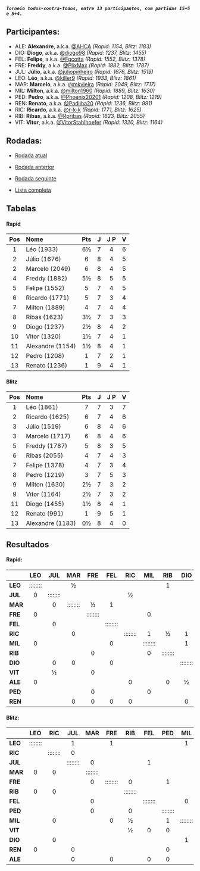 ***`Torneio todos-contra-todos, entre 13 participantes, com partidas 15+5 e 5+4.`***

## Participantes:

* ALE: **Alexandre**, a.k.a. [@AHCA](https://www.lichess.org/@/AHCA) *(Rapid: 1154, Blitz: 1183)*
* DIO: **Diogo**, a.k.a. [@diogo98](https://www.lichess.org/@/diogo98) *(Rapid: 1237, Blitz: 1455)*
* FEL: **Felipe**, a.k.a. [@Fgcotta](https://www.lichess.org/@/Fgcotta) *(Rapid: 1552, Blitz: 1378)*
* FRE: **Freddy**, a.k.a. [@PlixMax](https://www.lichess.org/@/PlixMax) *(Rapid: 1882, Blitz: 1787)*
* JUL: **Júlio**, a.k.a. [@juliopinheiro](https://www.lichess.org/@/juliopinheiro) *(Rapid: 1676, Blitz: 1519)*
* LEO: **Léo**, a.k.a. [@killer9](https://www.lichess.org/@/killer9) *(Rapid: 1933, Blitz: 1861)*
* MAR: **Marcelo**, a.k.a. [@mkvieira](https://www.lichess.org/@/mkvieira) *(Rapid: 2049, Blitz: 1717)*
* MIL: **Milton**, a.k.a. [@milton1960](https://www.lichess.org/@/milton1960) *(Rapid: 1889, Blitz: 1630)*
* PED: **Pedro**, a.k.a. [@Phoenix20201](https://www.lichess.org/@/Phoenix20201) *(Rapid: 1208, Blitz: 1219)*
* REN: **Renato**, a.k.a. [@Padilha20](https://www.lichess.org/@/Padilha20) *(Rapid: 1236, Blitz: 991)*
* RIC: **Ricardo**, a.k.a. [@r-k-k](https://www.lichess.org/@/r-k-k) *(Rapid: 1771, Blitz: 1625)*
* RIB: **Ribas**, a.k.a. [@Rpribas](https://www.lichess.org/@/Rpribas) *(Rapid: 1623, Blitz: 2055)*
* VIT: **Vitor**, a.k.a. [@VitorStahlhoefer](https://www.lichess.org/@/VitorStahlhoefer) *(Rapid: 1320, Blitz: 1164)*

## Rodadas:

* [Rodada atual](https://grupo-de-xadrez.github.io/rodadas/9)

* [Rodada anterior](https://grupo-de-xadrez.github.io/rodadas/8)

* [Rodada seguinte](https://grupo-de-xadrez.github.io/rodadas/10)

* [Lista completa](https://grupo-de-xadrez.github.io/rodadas)

## Tabelas

#### Rapid

| Pos | Nome | Pts | J | J P | V |
| :---: | :--- | :---: | :---: | :---: | :---: |
| 1 | Léo (1933) | 6½ | 7 | 4 | 6 |
| 2 | Júlio (1676) | 6 | 8 | 4 | 5 |
| 2 | Marcelo (2049) | 6 | 8 | 4 | 5 |
| 4 | Freddy (1882) | 5½ | 8 | 5 | 5 |
| 5 | Felipe (1552) | 5 | 7 | 4 | 5 |
| 6 | Ricardo (1771) | 5 | 7 | 3 | 4 |
| 7 | Milton (1889) | 4 | 7 | 4 | 4 |
| 8 | Ribas (1623) | 3½ | 7 | 3 | 3 |
| 9 | Diogo (1237) | 2½ | 8 | 4 | 2 |
| 10 | Vitor (1320) | 1½ | 7 | 4 | 1 |
| 11 | Alexandre (1154) | 1½ | 8 | 4 | 1 |
| 12 | Pedro (1208) | 1 | 7 | 2 | 1 |
| 13 | Renato (1236) | 1 | 9 | 4 | 1 |

#### Blitz

| Pos | Nome | Pts | J | J P | V |
| :---: | :--- | :---: | :---: | :---: | :---: |
| 1 | Léo (1861) | 7 | 7 | 3 | 7 |
| 2 | Ricardo (1625) | 6 | 7 | 4 | 6 |
| 3 | Júlio (1519) | 6 | 8 | 4 | 6 |
| 3 | Marcelo (1717) | 6 | 8 | 4 | 6 |
| 5 | Freddy (1787) | 5 | 8 | 3 | 5 |
| 6 | Ribas (2055) | 4 | 7 | 4 | 3 |
| 7 | Felipe (1378) | 4 | 7 | 3 | 4 |
| 8 | Pedro (1219) | 3 | 7 | 5 | 3 |
| 9 | Milton (1630) | 2½ | 7 | 3 | 2 |
| 9 | Vitor (1164) | 2½ | 7 | 3 | 2 |
| 11 | Diogo (1455) | 1½ | 8 | 4 | 1 |
| 12 | Renato (991) | 1 | 9 | 5 | 1 |
| 13 | Alexandre (1183) | 0½ | 8 | 4 | 0 |

## Resultados

#### Rapid:

| | LEO | JUL | MAR | FRE | FEL | RIC | MIL | RIB | DIO | VIT | ALE | PED | REN |
| :--- | :---: | :---: | :---: | :---: | :---: | :---: | :---: | :---: | :---: | :---: | :---: | :---: | :---: |
| **LEO** | :::::::: |  | ½ |  |  |  |  | 1 |  |  |  |  | 1 |
| **JUL** | 0 | :::::::: |  |  |  | ½ |  |  |  |  | 1 |  | 1 |
| **MAR** |  | 0 | :::::::: | ½ | 1 |  |  |  |  |  |  | 1 |  |
| **FRE** | 0 |  |  | :::::::: |  |  | 0 |  |  |  | 1 |  |  |
| **FEL** |  | 0 |  |  | :::::::: |  |  |  |  | 1 | 1 |  |  |
| **RIC** |  |  | 0 |  |  | :::::::: | 1 | ½ | 1 |  |  |  |  |
| **MIL** | 0 |  |  |  | 0 |  | :::::::: |  | 1 |  |  |  |  |
| **RIB** |  |  |  | 0 |  |  | 0 | :::::::: |  | 1 |  | 1 |  |
| **DIO** |  | 0 | 0 |  | 0 |  |  |  | :::::::: | 1 |  |  |  |
| **VIT** |  | ½ |  | 0 |  |  |  |  |  | :::::::: |  |  | 0 |
| **ALE** | 0 |  |  |  |  | 0 |  | 0 | ½ |  | :::::::: |  |  |
| **PED** |  |  |  | 0 |  |  | 0 |  |  | 0 | 0 | :::::::: | 1 |
| **REN** |  |  | 0 | 0 | 0 | 0 |  |  | 0 |  |  |  | :::::::: |

#### Blitz:

| | LEO | RIC | JUL | MAR | FRE | RIB | FEL | PED | MIL | VIT | DIO | REN | ALE |
| :--- | :---: | :---: | :---: | :---: | :---: | :---: | :---: | :---: | :---: | :---: | :---: | :---: | :---: |
| **LEO** | :::::::: |  | 1 |  | 1 |  |  |  | 1 |  |  |  | 1 |
| **RIC** |  | :::::::: | 0 |  |  |  |  |  |  |  |  | 1 | 1 |
| **JUL** |  |  | :::::::: | 0 |  |  | 1 |  |  | 1 | 1 |  |  |
| **MAR** | 0 | 0 |  | :::::::: |  |  |  |  |  |  | 1 | 1 |  |
| **FRE** |  |  |  | 0 | :::::::: | 0 |  | 1 |  | 1 |  | 1 |  |
| **RIB** | 0 | 0 |  |  |  | :::::::: |  |  |  |  |  |  | 1 |
| **FEL** |  |  |  | 0 |  |  | :::::::: |  | 0 |  | 1 | 1 |  |
| **PED** |  |  |  | 0 |  | 0 |  | :::::::: |  |  |  |  |  |
| **MIL** |  | 0 |  |  | 0 | ½ |  | 1 | :::::::: |  |  |  |  |
| **VIT** |  |  |  |  |  | ½ | 0 | 0 |  | :::::::: | 1 |  |  |
| **DIO** |  | 0 |  |  |  |  |  |  | 1 |  | :::::::: | 0 | ½ |
| **REN** | 0 |  | 0 |  |  |  |  | 0 |  | 0 |  | :::::::: |  |
| **ALE** |  |  | 0 |  | 0 |  | 0 | 0 |  |  |  |  | :::::::: |

